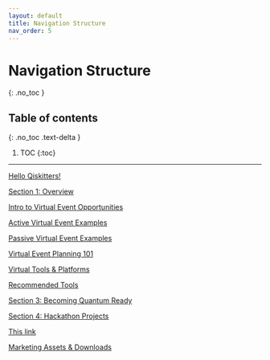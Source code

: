 ```yaml
---
layout: default
title: Navigation Structure
nav_order: 5
---
```


# Navigation Structure
{: .no_toc }

## Table of contents
{: .no_toc .text-delta }

1. TOC
{:toc}

---

<div markdown="1">
<body> 

<a href="#HelloQiskitters">Hello Qiskitters!</a>

<a href="#Section1Overview">Section 1: Overview</a>

<a href="#IntrotoVirtualEventOpportunities">Intro to Virtual Event Opportunities</a>

<a href="#ActiveEventExamples">Active Virtual Event Examples</a>

<a href="#PassiveEventExamples">Passive Virtual Event Examples</a>

<a href="#VirtualEventPlanning101">Virtual Event Planning 101</a>

<a href="#VirtualTools&Platforms">Virtual Tools & Platforms</a>

<a href="#RecommendedTools">Recommended Tools</a>

<a href="#BecomingQuantumReady">Section 3: Becoming Quantum Ready</a>

<a href="#HacakthonProjects">Section 4: Hackathon Projects</a>

<a href="#TLDR">This link</a>

<a href="#MarketingAssets&Downloads">Marketing Assets & Downloads</a>

</body>
</div

